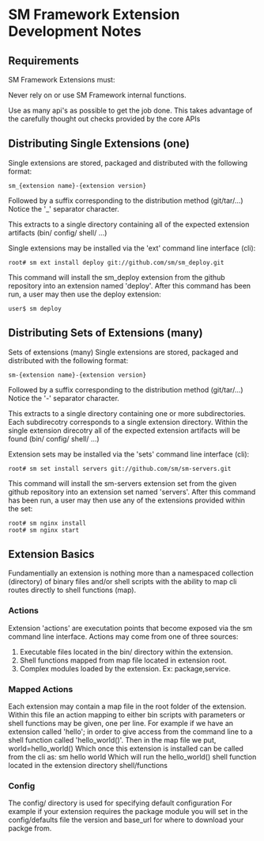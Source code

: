 # SM Framework Extension Development Notes

## Requirements

SM Framework Extensions must:

  Never rely on or use SM Framework internal functions.

  Use as many api's as possible to get the job done. This takes advantage of the
  carefully thought out checks provided by the core APIs

## Distributing Single Extensions (one)

Single extensions are stored, packaged and distributed with the following format:

    sm_{extension name}-{extension version}

Followed by a suffix corresponding to the distribution method (git/tar/...)
Notice the '\_' separator character.

This extracts to a single directory containing all of the expected extension
artifacts (bin/ config/ shell/ ...)

Single extensions may be installed via the 'ext' command line interface (cli):

    root# sm ext install deploy git://github.com/sm/sm_deploy.git

This command will install the sm\_deploy extension from the github repository
into an extension named 'deploy'. After this command has been run, a user may
then use the deploy extension:

    user$ sm deploy


## Distributing Sets of Extensions (many)

Sets of extensions (many) Single extensions are stored, packaged and distributed with the following format:

    sm-{extension name}-{extension version}

Followed by a suffix corresponding to the distribution method (git/tar/...)
Notice the '-' separator character.

This extracts to a single directory containing one or more subdirectories.
Each subdirecotry corresponds to a single extension directory. Within the
single extension direcotry all of the expected extension artifacts will be found
(bin/ config/ shell/ ...)

Extension sets may be installed via the 'sets' command line interface (cli):

    root# sm set install servers git://github.com/sm/sm-servers.git

This command will install the sm-servers extension set from the given github
repository into an extension set named 'servers'. After this command has been
run, a user may then use any of the extensions provided within the set:

    root# sm nginx install
    root# sm nginx start

## Extension Basics

Fundamentially an extension is nothing more than a namespaced collection
(directory) of binary files and/or shell scripts with the ability to map cli
routes directly to shell functions (map).

### Actions

Extension 'actions' are executation points that become exposed via the
sm command line interface. Actions may come from one of three sources:
1. Executable files located in the bin/ directory within the extension.
2. Shell functions mapped from map file located in extension root.
3. Complex modules loaded by the extension. Ex: package,service.

### Mapped Actions

Each extension may contain a map file in the root folder of the
extension. Within this file an action mapping to either bin scripts
with parameters or shell functions may be given, one per line. For
example if we have an extension called 'hello'; in order to give 
access from the command line to a shell function called 'hello_world()'.
Then in the map file we put,
    world=hello_world()
Which once this extension is installed can be called from the cli as:
    sm hello world
Which will run the hello_world() shell function located in the
extension directory shell/functions

### Config

The config/ directory is used for specifying default configuration 
For example if your extension requires the package module you will set 
in the config/defaults file the version and base_url for where to
download your packge from.

